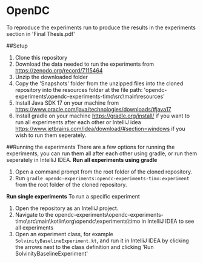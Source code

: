 
# OpenDC
To reproduce the experiments run to produce the results in the experiments section in 'Final Thesis.pdf'

##Setup
1. Clone this repository
2. Download the data needed to run the experiments from https://zenodo.org/record/7115464
3. Unzip the downloaded folder
4. Copy the 'Snapshots' folder from the unzipped files into the cloned repository into the resources folder at the file path: 'opendc-experiments\opendc-experiments-timo\src\main\resources\'
5. Install Java SDK 17 on your machine from https://www.oracle.com/java/technologies/downloads/#java17
6. Install gradle on your machine https://gradle.org/install/ if you want to run all experiments after each other or IntelliJ idea https://www.jetbrains.com/idea/download/#section=windows if you wish to run them seperately.

##Running the experiments
There are a few options for running the experiments, you can run them all after each other using gradle, or run them seperately in IntelliJ IDEA.
**Run all experiments using gradle**
1.  Open a command prompt from the root folder of the cloned repository.
2.  Run `gradle opendc-experiments:opendc-experiments-timo:experiment` from the root folder of the cloned repository.

**Run single experiments**
To run a specific experiment
1. Open the repository as an IntelliJ project.
2. Navigate to the opendc-experiments\opendc-experiments-timo\src\main\kotlin\org\opendc\experiments\timo in IntelliJ IDEA to see all experiments
3. Open an experiment class, for example `SolvinityBaselineExperiment.kt`, and run it in IntelliJ IDEA by clicking the arrows next to the class definition and clicking 'Run SolvinityBaselineExperiment'
